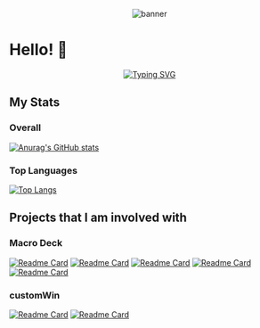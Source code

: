 <p align="center"><img src="https://user-images.githubusercontent.com/86447165/226178579-e9bb452d-4adc-4382-9edd-427d9c8bc037.png" alt="banner" /></p>

# Hello! 👋
<p align="center"><a href="https://git.io/typing-svg"><img src="https://readme-typing-svg.demolab.com?font=Fira+Code&pause=1000&center=true&vCenter=true&width=900&lines=I'm+jbcarreon123%2C+a+developer+that+develop+open-source+projects+as+a+hobby.;I'm+part+of+the+Macro+Deck+development+team." alt="Typing SVG" /></a></p>

## My Stats
### Overall
[![Anurag's GitHub stats](https://github-readme-stats.vercel.app/api?username=jbcarreon123&theme=dark)](https://github.com/anuraghazra/github-readme-stats)
### Top Languages
[![Top Langs](https://github-readme-stats.vercel.app/api/top-langs/?username=jbcarreon123&theme=dark)](https://github.com/anuraghazra/github-readme-stats)

## Projects that I am involved with
### Macro Deck
[![Readme Card](https://github-readme-stats.vercel.app/api/pin/?username=Macro-Deck-App&repo=Macro-Deck&theme=dark)](https://github.com/Macro-Deck-App/Macro-Deck) [![Readme Card](https://github-readme-stats.vercel.app/api/pin/?username=Macro-Deck-App&repo=Macro-Deck-Extensions&theme=dark)](https://github.com/Macro-Deck-App/Macro-Deck-Extensions) [![Readme Card](https://github-readme-stats.vercel.app/api/pin/?username=jbcarreon123&repo=WebNowPlaying-Redux-Macro-Deck&theme=dark)](https://github.com/jbcarreon123/WebNowPlaying-Redux-Macro-Deck) [![Readme Card](https://github-readme-stats.vercel.app/api/pin/?username=jbcarreon123&repo=MacroDeck2-AHKPlugin&theme=dark)](https://github.com/jbcarreon123/MacroDeck2-AHKPlugin) [![Readme Card](https://github-readme-stats.vercel.app/api/pin/?username=jbcarreon123&repo=MacroDeck2-ShareXPlugin&theme=dark)](https://github.com/jbcarreon123/MacroDeck2-ShareXPlugin)
### customWin
[![Readme Card](https://github-readme-stats.vercel.app/api/pin/?username=customWin&repo=customIcons&theme=dark)](https://github.com/customWin/customIcons) [![Readme Card](https://github-readme-stats.vercel.app/api/pin/?username=customWin&repo=driveIconPatcher&theme=dark)](https://github.com/customWin/driveIconPatcher)
